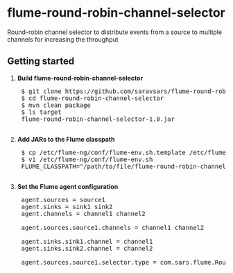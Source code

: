# flume-round-robin-channel-selector

Round-robin channel selector to distribute events from a source to multiple channels for increasing the throughput

## Getting started

1. **Build flume-round-robin-channel-selector**

    <pre>
    $ git clone https://github.com/saravsars/flume-round-robin-channel-selector.git
    $ cd flume-round-robin-channel-selector
    $ mvn clean package
    $ ls target
    flume-round-robin-channel-selector-1.0.jar
    </pre>

2. **Add JARs to the Flume classpath**

    <pre>
    $ cp /etc/flume-ng/conf/flume-env.sh.template /etc/flume-ng/conf/flume-env.sh
    $ vi /etc/flume-ng/conf/flume-env.sh
    FLUME_CLASSPATH="/path/to/file/flume-round-robin-channel-selector-1.0.jar"
    </pre>

3. **Set the Flume agent configuration**

    <pre>
    agent.sources = source1
    agent.sinks = sink1 sink2
    agent.channels = channel1 channel2
    
    agent.sources.source1.channels = channel1 channel2
    
    agent.sinks.sink1.channel = channel1
    agent.sinks.sink2.channel = channel2
    
    agent.sources.source1.selector.type = com.sars.flume.RoundRobinChannelSelector
    </pre>